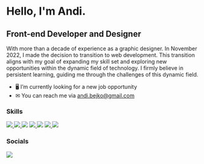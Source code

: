 # Hello, I'm Andi.

## Front-end Developer and Designer

With more than a decade of experience as a graphic designer. In November 2022, I made the decision to transition to web development. This transition aligns with my goal of expanding my skill set and exploring new opportunities within the dynamic field of technology. I firmly believe in persistent learning, guiding me through the challenges of this dynamic field.

- 🖥️ I’m currently looking for a new job opportunity
- ✉ You can reach me via andi.bejko@gmail.com

### Skills

<p align="left"> 
    <a href="https://www.w3.org/html/" target="_blank"> <img src="https://img.icons8.com/color/48/000000/html-5.png" /> </a> 
    <a href="https://www.w3schools.com/css/" target="_blank"> <img src="https://img.icons8.com/color/48/000000/css3.png"/> </a>
    <img src="https://img.icons8.com/color/48/000000/javascript--v1.png"/>
    <a href="https://reactjs.org/" target="_blank"> <img src="https://img.icons8.com/color/48/000000/react-native.png"/> </a> 
  </a> 
    <a href="https://tailwindcss.com/" target="_blank"> <img src="https://img.icons8.com/color/48/000000/tailwindcss.png"/></a>
    <a href="https://figma.com" target="_blank"> <img src="https://img.icons8.com/color/48/000000/figma.png"/> </a> 
    <a href="https://git-scm.com/" target="_blank"> <img src="https://img.icons8.com/color/48/000000/git.png"/> </a>    
</p>

### Socials

<p align="left"> 
  <a href="https://www.linkedin.com/in/andibejko/" target="_blank" rel="noreferrer"><img src="https://img.icons8.com/color/48/000000/linkedin.png" /></a>
</p>

